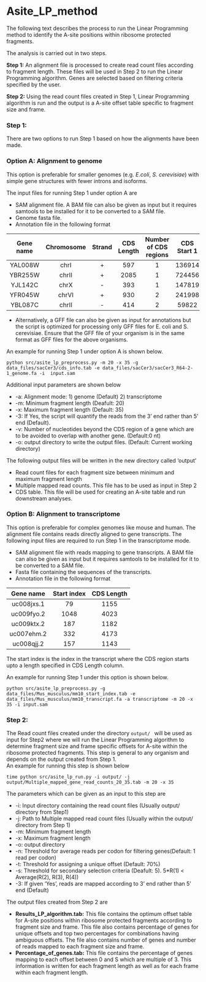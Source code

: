 # Asite_LP_method
The following text describes the process to run the Linear Programming method to identify the A-site positions within ribosome protected fragments. 

The analysis is carried out in two steps. 

**Step 1:** An alignment file is processed to create read count files according to fragment length. These files will be used in Step 2 to run the Linear Programming algorithm. Genes are selected based on filtering criteria specified by the user.

**Step 2:** Using the read count files created in Step 1, Linear Programming algorithm is run and the output is a A-site offset table specific to fragment size and frame. 

### Step 1:  
There are two options to run Step 1 based on how the alignments have been made.

### Option A:  Alignment to genome
  This option is preferable for smaller genomes (e.g. *E.coli*, *S. cerevisiae*)  with simple gene structures with fewer introns and isoforms.

The input files for running Step 1 under option A are
-	SAM alignment file. A BAM file can also be given as input but it requires samtools to be installed for it to be converted to a SAM file.
-	Genome fasta file.
-	Annotation file in the following format
 
|Gene name	|Chromosome|	Strand|	CDS Length|	Number of CDS regions|	CDS Start 1| CDS End1  |CDS Start 2	|CDS End 2|
|:------:|:---------:|:------:|:---------:|:------:|:---------:|:------:|:---------:|:------:|
|	YAL008W |	chrI |	+ |	597	| 1 |	136914 | 137510 | | |
|	YBR255W |chrII |	+	| 2085 | 1 |	724456 | 726540 | | |
|	YJL142C |	chrX |	-	| 393	| 1 |	147819 | 148211 | | |
|	YFR045W |	chrVI |	+	| 930	| 2 |	241998 | 242009 | 242082 | 242999 |
|	YBL087C |	chrII|	- |	414 |	2 |	59822 |	60193 |	60698 |	60739 |

- Alternatively, a GFF file can also be given as input for annotations but the script is optimized for processing only GFF files for E. coli and S. cerevisiae. Ensure that the GFF file of your organism is in the same format as GFF files for the above organisms.

An example for running Step 1 under option A is shown below.

```
python src/asite_lp_preprocess.py -m 20 -x 35 -g data_files/sacCer3/cds_info.tab -e data_files/sacCer3/sacCer3_R64-2-1_genome.fa -i  input.sam
```

Additional input parameters are shown below
-	-a: Alignment mode: 1) genome (Default) 2) transcriptome 
-	-m: Minimum fragment length (Deafult: 20)
-	-x: Maximum fragment length (Default: 35)
-	-3:  If Yes, the script will quantify the reads from the 3’ end rather than 5’ end (Default).
-	-v: Number of nucleotides beyond the CDS region of a gene which are to be avoided to overlap with another gene. (Default:0 nt)
-	-o: output directory to write the output files. (Default: Current working directory)

The following output files will be written in the new directory called ‘output’
-	Read count files for each fragment size between minimum and maximum fragment length
-	Multiple mapped read counts. This file has to be used as input in Step 2
-	CDS table. This file will be used for creating an A-site table and run downstream analyses.

### Option B: Alignment to transcriptome
This option is preferable for complex genomes like mouse and human. The alignment file contains reads directly aligned to gene transcripts. The following input files are required to run Step 1 in the transcriptome mode.
- SAM alignment file with reads mapping to gene transcripts. A BAM file can also be given as input but it requires samtools to be installed for it to be converted to a SAM file.
- Fasta file containing the sequences of the transcripts.
- Annotation file in the following format

|Gene name	|Start index	|CDS Length|
|:------:|:---------:|:------:|
|uc008jxs.1	|79	|	1155|
|uc009fyo.2	|1048| 4023|	
|uc009ktx.2	|187|	1182|	
|uc007ehm.2	|332|	4173|	
|uc008qjj.2	|157|	1143|
 
 The start index is the index in the transcript where the CDS region starts upto a length specified in CDS Length column.

An example for running Step 1 under this option is shown below.

```
python src/asite_lp_preprocess.py -g data_files/Mus_musculus/mm10_start_index.tab -e data_files/Mus_musculus/mm10_transcript.fa -a transcriptome -m 20 -x 35 -i input.sam
```

### Step 2:

The Read count files created under the directory `output/ ` will be used as input for Step2 where we will run the Linear Programming algorithm to determine fragment size and frame specific offsets for A-site within the ribosome protected fragments. This step is general to any organism and depends on the output created from Step 1.  
An example for running this step is shown below

```
time python src/asite_lp_run.py -i output/ -j output/Multiple_mapped_gene_read_counts_20_35.tab -m 20 -x 35
```

The parameters which can be given as an input to this step are
-	-i: Input directory containing the read count files (Usually output/ directory from Step1)
-	-j: Path to Multiple mapped read count files (Usually within the output/ directory from Step 1)
-	-m: Minimum fragment length
-	-x: Maximum fragment length
-	-o: output directory
-	-n: Threshold for average reads per codon for filtering genes(Default: 1 read per codon)
-	-t: Threshold for assigning a unique offset (Default: 70%)
-	-s: Threshold for secondary selection criteria (Deafult: 5). 5*R(1) < Average(R(2), R(3), R(4))
-	-3:  If given ‘Yes’, reads are mapped according to 3’ end rather than 5’ end (Default)

The output files created from Step 2 are

-	**Results_LP_algorithm.tab:**  This file contains the optimum offset table for A-site positions within ribosome protected fragments according to fragment size and frame. This file also contains  percentage of genes for unique offsets and top two percentages for combinations having ambiguous offsets.  The file also contains number of genes and number of reads mapped to each fragment size and frame.
-	 **Percentage_of_genes.tab:** This file contains the percentage of genes mapping to each offset between 0 and S which are multiple of 3. This information is written for each fragment length as well as for each frame within each fragment length.

